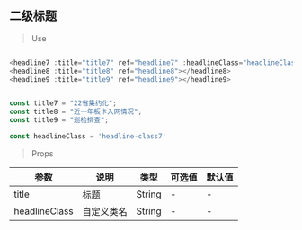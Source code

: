 ## 二级标题

>Use
```javascript

<headline7 :title="title7" ref="headline7" :headlineClass="headlineClass"></headline7>
<headline8 :title="title8" ref="headline8"></headline8>
<headline9 :title="title9" ref="headline9"></headline9>


const title7 = "22省集约化";
const title8 = "近一年板卡入网情况";
const title9 = "巡检排查";

const headlineClass = 'headline-class7'
```

> Props

参数|说明|类型|可选值|默认值
-|-|-|-|-
title|标题|String|-|-
headlineClass|自定义类名|String|-|-
